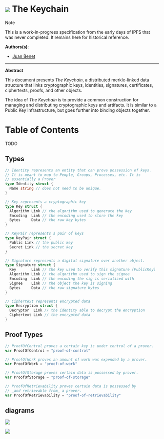 # ![](https://img.shields.io/badge/status-wip-orange.svg?style=flat-square) The Keychain

> [!NOTE]
> This is a work-in-progress specification from the early days of IPFS that was never completed. It remains here for historical reference.

**Authors(s)**:
- [Juan Benet](github.com/jbenet)

* * *

**Abstract**

This document presents _The Keychain_, a distributed merkle-linked data structure that links cryptographic keys, identities, signatures, certificates, ciphertexts, proofs, and other objects.

The idea of _The Keychain_ is to provide a common construction for managing and distributing cryptographic keys and artifacts. It is similar to a Public Key Infrastructure, but goes further into binding objects together.

# Table of Contents

TODO

## Types

```go
// Identity represents an entity that can prove possession of keys.
// It is meant to map to People, Groups, Processes, etc. It is
// essentially a Prover
type Identity struct {
  Name string // does not need to be unique.
}

// Key represents a cryptographic key
type Key struct {
  Algorithm Link // the algorithm used to generate the key
  Encoding  Link // the encoding used to store the key
  Bytes     Data // the raw key bytes
}

// KeyPair represents a pair of keys
type KeyPair struct {
  Public Link // the public key
  Secret Link // the secret key
}

// Signature represents a digital signature over another object.
type Signature struct {
  Key       Link // the key used to verify this signature (PublicKey)
  Algorithm Link // the algorithm used to sign the signee
  Encoding  Link // the encoding the sig is serialized with
  Signee    Link // the object the key is signing
  Bytes     Data // the raw signature bytes
}

// Ciphertext represents encrypted data
type Encryption struct {
  Decryptor  Link // the identity able to decrypt the encryption
  Ciphertext Link // the encrypted data
}
```


## Proof Types

```go
// ProofOfControl proves a certain key is under control of a prover.
var ProofOfControl = "proof-of-control"

// ProofOfWork proves an amount of work was expended by a prover.
var ProofOfWork = "proof-of-work"

// ProofOfStorage proves certain data is possessed by prover.
var ProofOfStorage = "proof-of-storage"

// ProofOfRetrievability proves certain data is possessed by
// _and retrievable from_ a prover.
var ProofOfRetrievability = "proof-of-retrievability"
```

## diagrams

![](https://www.evernote.com/l/AMZm3JN_2TJIL5frkmLYPf71oeA7qaOUiVEB/image.png)

![](https://www.evernote.com/l/AMacVgdLVAhPc5EOuvFZKHOhhd9VNcUq9zAB/image.png)
